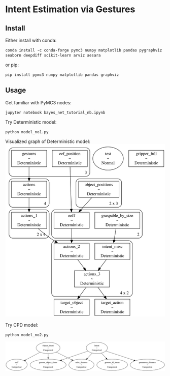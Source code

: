 # Intent Estimation via Gestures

## Install
Either install with conda:
```
conda install -c conda-forge pymc3 numpy matplotlib pandas pygraphviz seaborn deepdiff scikit-learn arviz aesara
```
or pip:
```
pip install pymc3 numpy matplotlib pandas graphviz
```

## Usage

Get familiar with PyMC3 nodes:
```
jupyter notebook bayes_net_tutorial_nb.ipynb
```
Try Deterministic model:
```
python model_no1.py
```
Visualized graph of Deterministic model:
![gv](img/gv.svg)

Try CPD model:
```
python model_no2.py
```
![gv2](img/gv2.svg)
